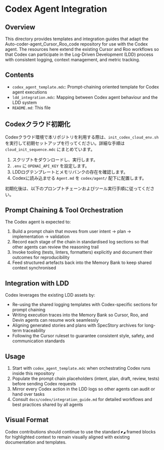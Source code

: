 # Codex Agent Integration

## Overview

This directory provides templates and integration guides that adapt the Auto-coder-agent_Cursor_Roo_code repository for use with the Codex agent. The resources here extend the existing Cursor and Roo workflows so that Codex can participate in the Log-Driven Development (LDD) process with consistent logging, context management, and metric tracking.

## Contents

- `codex_agent_template.mdc`: Prompt-chaining oriented template for Codex agent executions
- `ldd_integration.mdc`: Mapping between Codex agent behaviour and the LDD system
- `README.md`: This file

## Codexクラウド初期化

Codexクラウド環境で本リポジトリを利用する際は、`init_codex_cloud_env.sh` を実行して初期セットアップを行ってください。詳細な手順は
`cloud_init_sequence.mdc` にまとめています。

1. スクリプトをダウンロードし、実行します。
2. `.env` に `OPENAI_API_KEY` を設定します。
3. LDDログテンプレートとメモリバンクの存在を確認します。
4. Codexに読み込ませる `Agent.md` を `codex/agent/` 配下に配置します。

初期化後は、以下のプロンプトチェーンおよびツール実行手順に従ってください。

## Prompt Chaining & Tool Orchestration

The Codex agent is expected to:

1. Build a prompt chain that moves from user intent → plan → implementation → validation
2. Record each stage of the chain in standardised log sections so that other agents can review the reasoning trail
3. Invoke tooling (tests, linters, formatters) explicitly and document their outcomes for reproducibility
4. Feed structured artefacts back into the Memory Bank to keep shared context synchronised

## Integration with LDD

Codex leverages the existing LDD assets by:

- Re-using the shared logging templates with Codex-specific sections for prompt chaining
- Writing execution traces into the Memory Bank so Cursor, Roo, and Devin agents can resume work seamlessly
- Aligning generated stories and plans with SpecStory archives for long-term traceability
- Following the Cursor ruleset to guarantee consistent style, safety, and communication standards

## Usage

1. Start with `codex_agent_template.mdc` when orchestrating Codex runs inside this repository
2. Populate the prompt chain placeholders (intent, plan, draft, review, tests) before sending Codex requests
3. Mirror every Codex action in the LDD logs so other agents can audit or hand over tasks
4. Consult `docs/codex/integration_guide.md` for detailed workflows and best practices shared by all agents

## Visual Format

Codex contributions should continue to use the standard `◤◢` framed blocks for highlighted context to remain visually aligned with existing documentation and templates.
